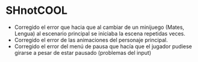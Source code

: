 # SHnotCOOL
- Corregido el error que hacia que al cambiar de un minijuego (Mates, Lengua) al escenario principal
se iniciaba la escena repetidas veces.
- Corregido el error de las animaciones del personaje principal.
- Corregido el error del menú de pausa que hacía que el jugador pudiese girarse a pesar de estar pausado (problemas del input)
